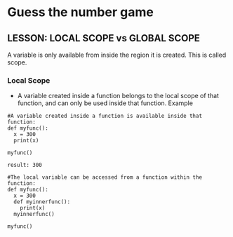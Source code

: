 # Guess the number game
## LESSON: LOCAL SCOPE vs GLOBAL SCOPE

A variable is only available from inside the region it is created. This is called scope.
### Local Scope 
- A variable created inside a function belongs to the local scope of that function, and can only be used inside that function.
Example
```
#A variable created inside a function is available inside that function:
def myfunc():
  x = 300
  print(x)

myfunc()

result: 300
```

```
#The local variable can be accessed from a function within the function:
def myfunc():
  x = 300
  def myinnerfunc():
    print(x)
  myinnerfunc()

myfunc()

```
